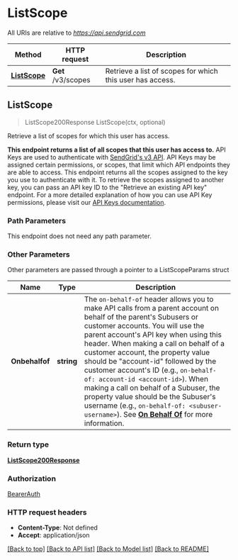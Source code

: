 # ListScope

All URIs are relative to *https://api.sendgrid.com*

Method | HTTP request | Description
------------- | ------------- | -------------
[**ListScope**](ListScope.md#ListScope) | **Get** /v3/scopes | Retrieve a list of scopes for which this user has access.



## ListScope

> ListScope200Response ListScope(ctx, optional)

Retrieve a list of scopes for which this user has access.

**This endpoint returns a list of all scopes that this user has access to.**  API Keys are used to authenticate with [SendGrid's v3 API](https://docs.sendgrid.com/api-reference/how-to-use-the-sendgrid-v3-api/authorization).  API Keys may be assigned certain permissions, or scopes, that limit which API endpoints they are able to access.  This endpoint returns all the scopes assigned to the key you use to authenticate with it. To retrieve the scopes assigned to another key, you can pass an API key ID to the \"Retrieve an existing API key\" endpoint.  For a more detailed explanation of how you can use API Key permissions, please visit our [API Keys documentation](https://sendgrid.com/docs/ui/account-and-settings/api-keys/).

### Path Parameters

This endpoint does not need any path parameter.

### Other Parameters

Other parameters are passed through a pointer to a ListScopeParams struct


Name | Type | Description
------------- | ------------- | -------------
**Onbehalfof** | **string** | The `on-behalf-of` header allows you to make API calls from a parent account on behalf of the parent's Subusers or customer accounts. You will use the parent account's API key when using this header. When making a call on behalf of a customer account, the property value should be \"account-id\" followed by the customer account's ID (e.g., `on-behalf-of: account-id <account-id>`). When making a call on behalf of a Subuser, the property value should be the Subuser's username (e.g., `on-behalf-of: <subuser-username>`). See [**On Behalf Of**](https://docs.sendgrid.com/api-reference/how-to-use-the-sendgrid-v3-api/on-behalf-of) for more information.

### Return type

[**ListScope200Response**](ListScope200Response.md)

### Authorization

[BearerAuth](../README.md#BearerAuth)

### HTTP request headers

- **Content-Type**: Not defined
- **Accept**: application/json

[[Back to top]](#) [[Back to API list]](../README.md#documentation-for-api-endpoints)
[[Back to Model list]](../README.md#documentation-for-models)
[[Back to README]](../README.md)

